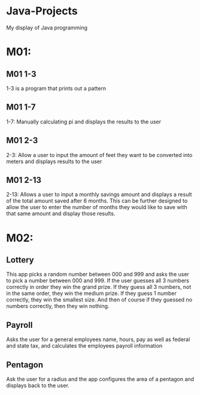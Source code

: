 # Java-Projects
My display of Java programming

<h1>M01:</h1>

<h2>M01 1-3</h2>
<p>1-3 is a program that prints out a pattern</p>

<h2>M01 1-7</h2>
<p>1-7: Manually calculating pi and displays the results to the user</p>

<h2>M01 2-3</h2>
<p>2-3: Allow a user to input the amount of feet they want to be converted into meters and displays results to the user</p>

<h2>M01 2-13</h2>
<p>2-13: Allows a user to input a monthly savings amount and displays a result of the total amount saved after 6 months. This can be further designed to allow the user to enter the number of months they would like to save with that same amount and display those results.</p>

<h1>M02:</h2>

<h2>Lottery</h2>
<p>This app picks a random number between 000 and 999 and asks the user to pick a number between 000 and 999. If the user guesses all 3 numbers correctly in order they win the grand prize. If they guess all 3 numbers, not in the same order, they win the medium prize. If they guess 1 number correctly, they win the smallest size. And then of course if they guessed no numbers correctly, then they win nothing.</p>

<h2>Payroll</h2>
<p>Asks the user for a general employees name, hours, pay as well as federal and state tax, and calculates the employees payroll information</p>

<h2>Pentagon</h2>
<p>Ask the user for a radius and the app configures the area of a pentagon and displays back to the user.</p>
